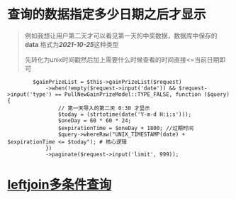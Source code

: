#  查询的数据指定多少日期之后才显示

> 例如我想让用户第二天才可以看见第一天的中奖数据，数据库中保存的**data** 格式为***2021-10-25***这种类型
>
> 先转化为unix时间戳然后加上需要什么时候查看的时间直接<=当前日期即可

```shell
        $gainPrizeList = $this->gainPrizeList($request)
            ->when(!empty($request->input('date')) && $request->input('type') == PullNewGainPrizeModel::TYPE_FALSE, function ($query) {
                // 第一天导入的第二天 0:30 才显示
                $today = (strtotime(date('Y-m-d H:i:s')));
                $oneDay = 60 * 60 * 24;
                $expirationTime = $oneDay + 1800; //过期时间
                $query->whereRaw("UNIX_TIMESTAMP(date) + $expirationTime <= $today"); # 核心逻辑
            })
            ->paginate($request->input('limit', 999));
```

# [leftjoin多条件查询](https://www.jianshu.com/p/ed5af6051059)
